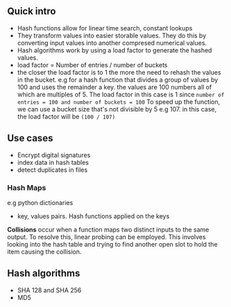 ## Quick intro
- Hash functions allow for linear time search, constant lookups
- They transform values into easier storable values. They do this by converting input values into another compresed numerical values.
- Hash algorithms work by using a load factor to generate the hashed values.
- load factor = Number of entries / number of buckets
- the closer the load factor is to 1 the more the need to rehash the values in the bucket.
e.g for a hash function that divides a group of values by 100 and uses the remainder a key. the values are 100 numbers all of which are multiples of 5.
The load factor in this case is 1 since
```number of entries = 100 and number of buckets = 100```
To speed up the function, we can use a bucket size that's not divisible by 5 e.g 107. in this case, the load factor will be ```(100 / 107)```

## Use cases
- Encrypt digital signatures
- index data in hash tables
- detect duplicates in files

### Hash Maps
e.g python dictionaries
- key, values pairs. Hash functions applied on the keys

**Collisions** occur when a function maps two distinct inputs to the same output.
To resolve this, linear probing can be employed. This involves looking into the hash table and trying to find another open slot to hold the item causing the collision.

## Hash algorithms
- SHA 128 and SHA 256
- MD5